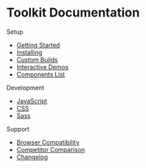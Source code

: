 # Toolkit Documentation #

Setup
* [Getting Started](setup/getting-started.md)
* [Installing](setup/installing.md)
* [Custom Builds](setup/custom-builds.md)
* [Interactive Demos](setup/demos.md)
* [Components List](components/index.md)

Development
* [JavaScript](development/js/index.md)
* [CSS](development/css/index.md)
* [Sass](development/sass/index.md)

Support
* [Browser Compatibility](support/compatibility.md)
* [Competitor Comparison](support/comparison.md)
* [Changelog](support/changelog.md)